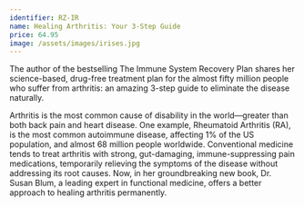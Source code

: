 ```yaml
---
identifier: RZ-IR
name: Healing Arthritis: Your 3-Step Guide
price: 64.95
image: /assets/images/irises.jpg
---
```

The author of the bestselling The Immune System Recovery Plan shares her science-based, drug-free treatment plan for the almost fifty million people who suffer from arthritis: an amazing 3-step guide to eliminate the disease naturally.

Arthritis is the most common cause of disability in the world—greater than both back pain and heart disease. One example, Rheumatoid Arthritis (RA), is the most common autoimmune disease, affecting 1% of the US population, and almost 68 million people worldwide. Conventional medicine tends to treat arthritis with strong, gut-damaging, immune-suppressing pain medications, temporarily relieving the symptoms of the disease without addressing its root causes. Now, in her groundbreaking new book, Dr. Susan Blum, a leading expert in functional medicine, offers a better approach to healing arthritis permanently.
